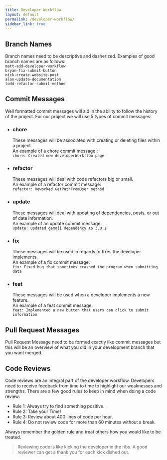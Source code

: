 ```yaml
---
title: Developer Workflow
layout: default
permalink: /developer-workflow/
sidebar_link: true
---
```


## Branch Names
Branch names need to be descriptive and dasherized. Examples of good branch names are as follows:
<br/>`matt-add-developer-workflow`
<br/>`bryan-fix-submit-button`
<br/>`nick-create-website-post`
<br/>`alan-update-documentation`
<br/>`todd-refactor-submit-method`

## Commit Messages
Well formatted commit messages will aid in the ability to follow the history of the project.
For our project we will use 5 types of commit messages:
- ### chore
  These messages will be associated with creating or deleting files within a project.
  <br/> An example of a chore commit message :
  <br/>`chore: Created new developerWorkflow page`
- ### refactor
  These messages will deal with code refactors big or small.
  <br/>An example of a refactor commit message:
  <br/>`refactor: Reworked GetPathFromUser method`
- ### update
  These messages will deal with updating of dependencies, posts, or out of date information.
  <br/>An example of an update commit message:
  <br/>`update: Updated gemoji dependency to 3.0.1`
- ### fix
  These messages will be used in regards to fixes the developer implements.
  <br/>An example of a fix commit message:
  <br/>`fix: Fixed bug that sometimes crashed the program when submitting data`
- ### feat
  These messages will be used when a developer implements a new feature.
  <br/>An example of a feat commit message:
  <br/>`feat: Implemented a new button that users can click to submit information`

## Pull Request Messages
Pull Request Message need to be formed exactly like commit messages but this will be an overview of what you did in your development branch that you want merged.

## Code Reviews
Code reviews are an integral part of the developer workflow. Developers need to receive feedback from time to time to highlight our weaknesses and strengths. There are a few good rules to keep in mind when doing a code review:

- Rule 1: Always try to find something positive.
- Rule 2: Take your Time!
- Rule 3: Review about 400 lines of code per hour.
- Rule 4: Do not review code for more than 60 minutes without a break.

Always remember the golden rule and treat others how you would like to be treated.<br/>
>Reviewing code is like kicking the developer in the ribs. A good reviewer can get a thank you for each kick dished out.
